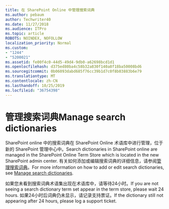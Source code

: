 ```yaml
---
title: 在 SharePoint Online 中管理搜索词典
ms.author: pebaum
author: Techwriter40
ms.date: 11/27/2018
ms.audience: ITPro
ms.topic: article
ROBOTS: NOINDEX, NOFOLLOW
localization_priority: Normal
ms.custom:
- "1244"
- "5200021"
ms.assetid: fe00f4c0-44d5-49d4-9db0-a62698bcd1d1
ms.openlocfilehash: d375ed80ba4c58b32a830f140a8f18ba50008bd6
ms.sourcegitcommit: 0b06093dabd685f76cc39b1d7c0f8b03883b6e79
ms.translationtype: MT
ms.contentlocale: zh-CN
ms.lasthandoff: 10/25/2019
ms.locfileid: "36754398"
---
```

# <a name="manage-search-dictionaries"></a><span data-ttu-id="4f308-102">管理搜索词典</span><span class="sxs-lookup"><span data-stu-id="4f308-102">Manage search dictionaries</span></span>

<span data-ttu-id="4f308-103">SharePoint online 中的搜索词典在 SharePoint Online 术语库中进行管理，位于新的 SharePoint 管理中心中。</span><span class="sxs-lookup"><span data-stu-id="4f308-103">Search dictionaries in SharePoint online are managed in the SharePoint Online Term Store which is located in the new SharePoint admin center.</span></span> <span data-ttu-id="4f308-104">有关如何添加或编辑搜索词典的详细信息，请参阅[管理搜索词典](https://go.microsoft.com/fwlink/?linkid=2044669&amp;clcid=0x409)。</span><span class="sxs-lookup"><span data-stu-id="4f308-104">For more information on how to add or edit search dictionaries, see [Manage search dictionaries](https://go.microsoft.com/fwlink/?linkid=2044669&amp;clcid=0x409).</span></span>
  
<span data-ttu-id="4f308-105">如果您未看到搜索词典术语集出现在术语库中，请等待24小时。</span><span class="sxs-lookup"><span data-stu-id="4f308-105">If you are not seeing a search dictionary term set appear in the term store, please wait 24 hours.</span></span> <span data-ttu-id="4f308-106">如果24小时后词典仍未显示，请记录支持票证。</span><span class="sxs-lookup"><span data-stu-id="4f308-106">If the dictionary still not appearing after 24 hours, please log a support ticket.</span></span>
  